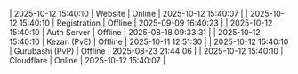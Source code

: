 | 2025-10-12 15:40:10 | Website | Online | 2025-10-12 15:40:07 |
| 2025-10-12 15:40:10 | Registration | Offline | 2025-09-09 16:40:23 |
| 2025-10-12 15:40:10 | Auth Server | Offline | 2025-08-18 09:33:31 |
| 2025-10-12 15:40:10 | Kezan (PvE) | Offline | 2025-10-11 12:51:30 |
| 2025-10-12 15:40:10 | Gurubashi (PvP) | Offline | 2025-08-23 21:44:06 |
| 2025-10-12 15:40:10 | Cloudflare | Online | 2025-10-12 15:40:07 |
